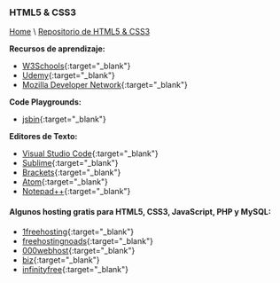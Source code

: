 ### HTML5 & CSS3


[Home](https://profesantiago.github.io) \ [Repositorio de HTML5 & CSS3](https://github.com/ProfeSantiago/HTML5-CSS3)

**Recursos de aprendizaje:**
- [W3Schools](https://www.w3schools.com/){:target="_blank"}
- [Udemy](https://www.udemy.com/){:target="_blank"}
- [Mozilla Developer Network](https://developer.mozilla.org/es/docs/Web){:target="_blank"}

**Code Playgrounds:**
- [jsbin](https://jsbin.com/){:target="_blank"}

**Editores de Texto:**
- [Visual Studio Code](https://code.visualstudio.com/download){:target="_blank"}
- [Sublime](https://www.sublimetext.com/){:target="_blank"}
- [Brackets](http://brackets.io/){:target="_blank"}
- [Atom](https://atom.io/){:target="_blank"}
- [Notepad++](https://notepad-plus-plus.org/){:target="_blank"}


#### Algunos hosting gratis para HTML5, CSS3, JavaScript, PHP y MySQL:
- [1freehosting](http://www.1freehosting.com/){:target="_blank"}
- [freehostingnoads](http://freehostingnoads.net/){:target="_blank"}
- [000webhost](https://www.000webhost.com/){:target="_blank"}
- [biz](https://www.biz.nf/){:target="_blank"}
- [infinityfree](https://infinityfree.net/){:target="_blank"}

 
